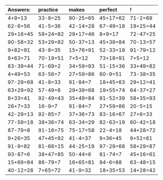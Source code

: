 | Answers: | practice | makes | perfect | ! |
| :--- | :--- | :--- | :--- | :--- |
| 4+9=13 | 33-8=25 | 90-25=65 | 45+17=62 | 71-2=69 | 
| 62-6=56 | 41-5=36 | 42-14=28 | 67-49=18 | 19+25=44 | 
| 29+16=45 | 58+24=82 | 29+17=46 | 8+9=17 | 72-47=25 | 
| 90-58=32 | 53+29=82 | 50-37=13 | 45+39=84 | 70-13=57 | 
| 9+82=91 | 43-8=35 | 15+76=91 | 52-33=19 | 91-79=12 | 
| 8+63=71 | 70-19=51 | 7+5=12 | 73+18=91 | 7+5=12 | 
| 83-39=44 | 71-69=2 | 34+59=93 | 51-15=36 | 33+49=82 | 
| 4+49=53 | 63-56=7 | 27+59=86 | 60-9=51 | 73-38=35 | 
| 97-29=68 | 41-8=33 | 91-84=7 | 18+45=63 | 29+12=41 | 
| 63+29=92 | 57-49=8 | 29+39=68 | 19+55=74 | 64-37=27 | 
| 8+33=41 | 92-49=43 | 35+49=84 | 91-52=39 | 58+35=93 | 
| 26+7=33 | 16-9=7 | 91-84=7 | 27+59=86 | 20-5=15 | 
| 42-29=13 | 92-85=7 | 37+36=73 | 83-16=67 | 27+6=33 | 
| 77-59=18 | 38+36=74 | 63-34=29 | 82-63=19 | 60-42=18 | 
| 87-79=8 | 91-16=75 | 75-17=58 | 22-4=18 | 44+28=72 | 
| 9+26=35 | 47+45=92 | 41-4=37 | 9+36=45 | 9+52=61 | 
| 91-9=82 | 81-66=15 | 44-25=19 | 97-29=68 | 58+29=87 | 
| 93-87=6 | 38+47=85 | 50-44=6 | 81-74=7 | 45+16=61 | 
| 15+69=84 | 86-79=7 | 16+65=81 | 94-6=88 | 63-48=15 | 
| 40-12=28 | 7+65=72 | 41-9=32 | 18+35=53 | 14+28=42 | 
